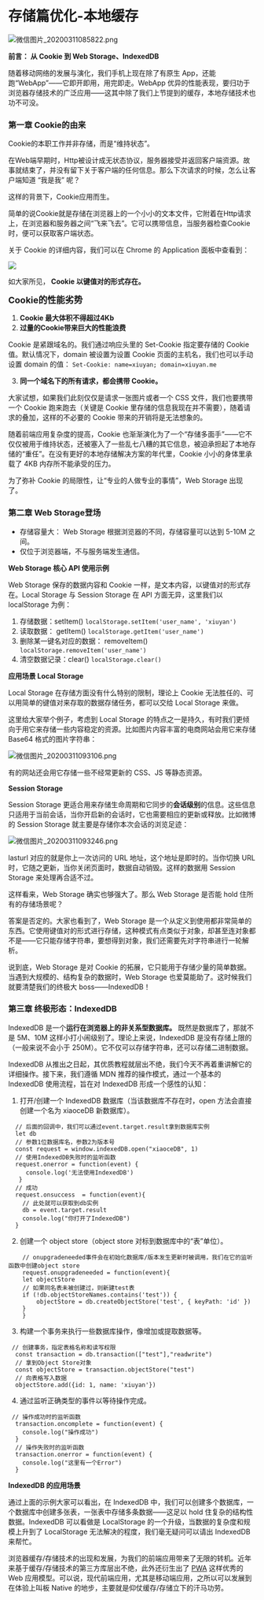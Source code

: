 
# 存储篇优化-本地缓存

![微信图片_20200311085822.png](https://i.loli.net/2020/03/11/qj3f6rEitGD5T4C.png)


<b> 前言： 从 Cookie 到 Web Storage、IndexedDB </b>

随着移动网络的发展与演化，我们手机上现在除了有原生 App，还能跑“WebApp”——它即开即用，用完即走。WebApp 优异的性能表现，要归功于浏览器存储技术的广泛应用——这其中除了我们上节提到的缓存，本地存储技术也功不可没。

<h3>第一章 Cookie的由来</h3>

Cookie的本职工作并非存储，而是“维持状态”。

在Web端早期时，Http被设计成无状态协议，服务器接受并返回客户端资源。故事就结束了，并没有留下关于客户端的任何信息。那么下次请求的时候，怎么让客户端知道 “我是我” 呢？

这样的背景下，Cookie应用而生。

简单的说Cookie就是存储在浏览器上的一个小小的文本文件，它附着在Http请求上，在浏览器和服务器之间“飞来飞去”。它可以携带信息，当服务器检查Cookie时，便可以获取客户端状态。

关于 Cookie 的详细内容，我们可以在 Chrome 的 Application 面板中查看到：

![](https://i.loli.net/2020/03/11/H3ijKLWBOl4dFeM.png)

如大家所见，<b> Cookie 以键值对的形式存在。 </b>

<font size=4><b>Cookie的性能劣势</b></font>

1. <b>Cookie 最大体积不得超过4Kb </b>
2. <b>过量的Cookie带来巨大的性能浪费 </b>

Cookie 是紧跟域名的。我们通过响应头里的 Set-Cookie 指定要存储的 Cookie 值。默认情况下，domain 被设置为设置 Cookie 页面的主机名，我们也可以手动设置 domain 的值：
``` Set-Cookie: name=xiuyan; domain=xiuyan.me ```

3. <b>同一个域名下的所有请求，都会携带 Cookie。</b>

大家试想，如果我们此刻仅仅是请求一张图片或者一个 CSS 文件，我们也要携带一个 Cookie 跑来跑去（关键是 Cookie 里存储的信息我现在并不需要），随着请求的叠加，这样的不必要的 Cookie 带来的开销将是无法想象的。

随着前端应用复杂度的提高，Cookie 也渐渐演化为了一个“存储多面手”——它不仅仅被用于维持状态，还被塞入了一些乱七八糟的其它信息，被迫承担起了本地存储的“重任”。在没有更好的本地存储解决方案的年代里，Cookie 小小的身体里承载了 4KB 内存所不能承受的压力。

为了弥补 Cookie 的局限性，让“专业的人做专业的事情”，Web Storage 出现了。

<h3>第二章 Web Storage登场</h3>

- 存储容量大： Web Storage 根据浏览器的不同，存储容量可以达到 5-10M 之间。
- 仅位于浏览器端，不与服务端发生通信。


<b> Web Storage 核心 API 使用示例 </b>

Web Storage 保存的数据内容和 Cookie 一样，是文本内容，以键值对的形式存在。Local Storage 与 Session Storage 在 API 方面无异，这里我们以 localStorage 为例：

1. 存储数据：setItem()   ``` localStorage.setItem('user_name', 'xiuyan') ```
2. 读取数据： getItem()     ``` localStorage.getItem('user_name') ```
3. 删除某一键名对应的数据： removeItem()     ``` localStorage.removeItem('user_name') ```
4. 清空数据记录：clear()     ``` localStorage.clear() ```

<b> 应用场景 </b>
<b> Local Storage </b>

Local Storage 在存储方面没有什么特别的限制，理论上 Cookie 无法胜任的、可以用简单的键值对来存取的数据存储任务，都可以交给 Local Storage 来做。

这里给大家举个例子，考虑到 Local Storage 的特点之一是持久，有时我们更倾向于用它来存储一些内容稳定的资源。比如图片内容丰富的电商网站会用它来存储 Base64 格式的图片字符串：

![微信图片_20200311093106.png](https://i.loli.net/2020/03/11/MQF5LNjugkBUVGf.png)

有的网站还会用它存储一些不经常更新的 CSS、JS 等静态资源。

<b> Session Storage </b>

Session Storage 更适合用来存储生命周期和它同步的<b>会话级别</b>的信息。这些信息只适用于当前会话，当你开启新的会话时，它也需要相应的更新或释放。比如微博的 Session Storage 就主要是存储你本次会话的浏览足迹：

![微信图片_20200311093246.png](https://i.loli.net/2020/03/11/jpHKFJrcNz8oaIh.png)

lasturl 对应的就是你上一次访问的 URL 地址，这个地址是即时的。当你切换 URL 时，它随之更新，当你关闭页面时，数据自动销毁。这样的数据用 Session Storage 来处理再合适不过。

这样看来，Web Storage 确实也够强大了。那么 Web Storage 是否能 hold 住所有的存储场景呢？

答案是否定的。大家也看到了，Web Storage 是一个从定义到使用都非常简单的东西。它使用键值对的形式进行存储，这种模式有点类似于对象，却甚至连对象都不是——它只能存储字符串，要想得到对象，我们还需要先对字符串进行一轮解析。

说到底，Web Storage 是对 Cookie 的拓展，它只能用于存储少量的简单数据。当遇到大规模的、结构复杂的数据时，Web Storage 也爱莫能助了。这时候我们就要清楚我们的终极大 boss——IndexedDB！


<h3>第三章 终极形态：IndexedDB</h3>

IndexedDB 是一个<b>运行在浏览器上的非关系型数据库。</b> 既然是数据库了，那就不是 5M、10M 这样小打小闹级别了。理论上来说，IndexedDB 是没有存储上限的（一般来说不会小于 250M）。它不仅可以存储字符串，还可以存储二进制数据。

IndexedDB 从推出之日起，其优质教程就层出不绝，我们今天不再着重讲解它的详细操作。接下来，我们遵循 MDN 推荐的操作模式，通过一个基本的 IndexedDB 使用流程，旨在对 IndexedDB 形成一个感性的认知：

1. 打开/创建一个 IndexedDB 数据库（当该数据库不存在时，open 方法会直接创建一个名为 xiaoceDB 新数据库）。

```
  // 后面的回调中，我们可以通过event.target.result拿到数据库实例
  let db
  // 参数1位数据库名，参数2为版本号
  const request = window.indexedDB.open("xiaoceDB", 1)
  // 使用IndexedDB失败时的监听函数
  request.onerror = function(event) {
     console.log('无法使用IndexedDB')
   }
  // 成功
  request.onsuccess  = function(event){
    // 此处就可以获取到db实例
    db = event.target.result
    console.log("你打开了IndexedDB")
  }
```

2. 创建一个 object store（object store 对标到数据库中的“表”单位）。
```
    // onupgradeneeded事件会在初始化数据库/版本发生更新时被调用，我们在它的监听函数中创建object store
    request.onupgradeneeded = function(event){
    let objectStore
    // 如果同名表未被创建过，则新建test表
    if (!db.objectStoreNames.contains('test')) {
        objectStore = db.createObjectStore('test', { keyPath: 'id' })
    }
    }  
```

3. 构建一个事务来执行一些数据库操作，像增加或提取数据等。
```
 // 创建事务，指定表格名称和读写权限
  const transaction = db.transaction(["test"],"readwrite")
  // 拿到Object Store对象
  const objectStore = transaction.objectStore("test")
  // 向表格写入数据
  objectStore.add({id: 1, name: 'xiuyan'})
```

4. 通过监听正确类型的事件以等待操作完成。

```
 // 操作成功时的监听函数
  transaction.oncomplete = function(event) {
    console.log("操作成功")
  }
  // 操作失败时的监听函数
  transaction.onerror = function(event) {
    console.log("这里有一个Error")
  }
```

<b> IndexedDB 的应用场景 </b>

通过上面的示例大家可以看出，在 IndexedDB 中，我们可以创建多个数据库，一个数据库中创建多张表，一张表中存储多条数据——这足以 hold 住复杂的结构性数据。IndexedDB 可以看做是 LocalStorage 的一个升级，当数据的复杂度和规模上升到了 LocalStorage 无法解决的程度，我们毫无疑问可以请出 IndexedDB 来帮忙。

浏览器缓存/存储技术的出现和发展，为我们的前端应用带来了无限的转机。近年来基于缓存/存储技术的第三方库层出不绝，此外还衍生出了 [PWA](https://lavas.baidu.com/pwa) 这样优秀的 Web 应用模型。可以说，现代前端应用，尤其是移动端应用，之所以可以发展到在体验上叫板 Native 的地步，主要就是仰仗缓存/存储立下的汗马功劳。